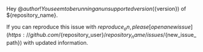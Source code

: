 Hey @${author}! You seem to be running an unsupported version (${version}) of ${repository_name}.

If you can reproduce this issue with ${reproduce_on}, please [open a new issue](https://github.com/${repository_user}/${repository_name}/issues/${new_issue_path}) with updated information.